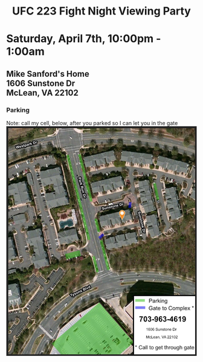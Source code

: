 # <center>UFC 223 Fight Night Viewing Party</center>
# Saturday, April 7th, 10:00pm - 1:00am
##  Mike Sanford's Home<br/>1606 Sunstone Dr<br/>McLean, VA 22102
### Parking
Note: call my cell, below, after you parked so I can let you in the gate
![alt text](./parking.jpg)
